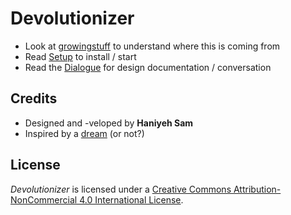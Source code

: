 # Devolutionizer

- Look at [growingstuff](https://github.com/csongorb/growingstuff/) to understand where this is coming from
- Read [Setup](Setup.md) to install / start
- Read the [Dialogue](/process/dialogue.md) for design documentation / conversation

## Credits

- Designed and -veloped by **Haniyeh Sam**
- Inspired by a [dream](https://github.com/csongorb/growingstuff/blob/main/process/dialogue.md#2025-01-24-csongor-devolutionizer) (or not?)

## License

*Devolutionizer* is licensed under a [Creative Commons Attribution-NonCommercial 4.0 International License](https://creativecommons.org/licenses/by-nc/4.0/).
